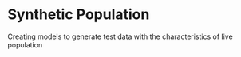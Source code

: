 # Synthetic Population
Creating models to generate test data with the characteristics of live population
